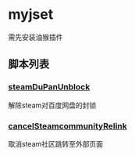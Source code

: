 # myjset
需先安装油猴插件
## 脚本列表
### [steamDuPanUnblock](https://github.com/swhoro/myjset/raw/master/steamDuPanUnblock.user.js)
解除steam对百度网盘的封锁
### [cancelSteamcommunityRelink](https://github.com/swhoro/myjset/raw/master/cancelSteamcommunityRelink.user.js)
取消steam社区跳转至外部页面